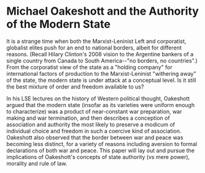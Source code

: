 # Michael Oakeshott and the Authority of the Modern State

It is a strange time when both the Marxist-Leninist Left and  corporatist, globalist elites push for an end to national borders, albeit for different reasons. (Recall Hilary Clinton's 2008
vision to the Argentine bankers of a single country from Canada to South America--"no borders, no countries".) From the corporatist view of the state as a "holding company" for international
factors of production to the Marxist-Leninist "withering away" of the state, the modern state
is under attack at a conceptual level. Is it still the best mixture of order and freedom available
to us?

In his LSE lectures on the history of Western political thought, Oakeshott argued that the
modern state (insofar as its varieties were uniform enough to characterize) was a product of
near-constant war preparation, war making and war termination, and then describes a conception of association and authority the most likely to preserve a modicum of individual
choice and freedom in such a coercive kind of association. Oakeshott also observed that the border between war and peace was becoming less distinct, for a variety of reasons including
aversion to formal declarations of both war and peace. This paper will lay out and pursue the implications of Oakeshott's concepts of state authority (vs mere power), morality and rule of
law. 
